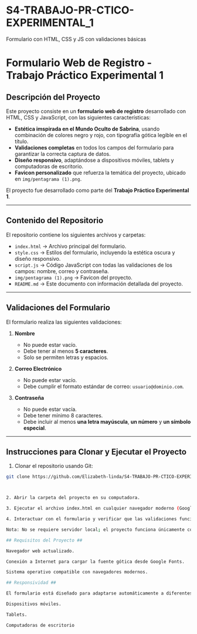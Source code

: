 # S4-TRABAJO-PR-CTICO-EXPERIMENTAL_1
Formulario con HTML, CSS y JS con validaciones básicas
# Formulario Web de Registro - Trabajo Práctico Experimental 1

## Descripción del Proyecto

Este proyecto consiste en un **formulario web de registro** desarrollado con HTML, CSS y JavaScript, con las siguientes características:

- **Estética imspirada en el Mundo Oculto de Sabrina**, usando combinación de colores negro y rojo, con tipografía gótica legible en el título.  
- **Validaciones completas** en todos los campos del formulario para garantizar la correcta captura de datos.  
- **Diseño responsivo**, adaptándose a dispositivos móviles, tablets y computadoras de escritorio.  
- **Favicon personalizado** que refuerza la temática del proyecto, ubicado en `img/pentagrama (1).png`.

El proyecto fue desarrollado como parte del **Trabajo Práctico Experimental 1**.

---

## Contenido del Repositorio

El repositorio contiene los siguientes archivos y carpetas:

- `index.html` → Archivo principal del formulario.  
- `style.css` → Estilos del formulario, incluyendo la estética oscura y diseño responsivo.  
- `script.js` → Código JavaScript con todas las validaciones de los campos: nombre, correo y contraseña.  
- `img/pentagrama (1).png` → Favicon del proyecto.  
- `README.md` → Este documento con información detallada del proyecto.

---

## Validaciones del Formulario

El formulario realiza las siguientes validaciones:

1. **Nombre**  
   - No puede estar vacío.  
   - Debe tener al menos **5 caracteres**.  
   - Solo se permiten letras y espacios.

2. **Correo Electrónico**  
   - No puede estar vacío.  
   - Debe cumplir el formato estándar de correo: `usuario@dominio.com`.

3. **Contraseña**  
   - No puede estar vacía.  
   - Debe tener mínimo 8 caracteres.  
   - Debe incluir al menos **una letra mayúscula**, **un número** y **un símbolo especial**.

---

## Instrucciones para Clonar y Ejecutar el Proyecto

1. Clonar el repositorio usando Git:

```bash
git clone https://github.com/Elizabeth-linda/S4-TRABAJO-PR-CTICO-EXPERIMENTAL_1.git   ```



2. Abrir la carpeta del proyecto en su computadora.

3. Ejecutar el archivo index.html en cualquier navegador moderno (Google Chrome, Mozilla Firefox, Microsoft Edge).

4. Interactuar con el formulario y verificar que las validaciones funcionen correctamente.

Nota: No se requiere servidor local; el proyecto funciona únicamente con HTML, CSS y JavaScript.

## Requisitos del Proyecto ##

Navegador web actualizado.

Conexión a Internet para cargar la fuente gótica desde Google Fonts.

Sistema operativo compatible con navegadores modernos.

## Responsividad ##

El formulario está diseñado para adaptarse automáticamente a diferentes tamaños de pantalla, asegurando legibilidad y funcionalidad en:

Dispositivos móviles.

Tablets.

Computadoras de escritorio




